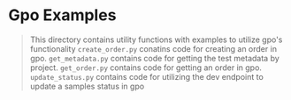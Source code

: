 # Gpo Examples

> This directory contains utility functions with examples to utilize gpo's functionality
> `create_order.py` conatins code for creating an order in gpo.
> `get_metadata.py` contains code for getting the test metadata by project.
> `get_order.py` contains code for getting an order in gpo.
> `update_status.py` contains code for utilizing the dev endpoint to update a samples status in gpo
